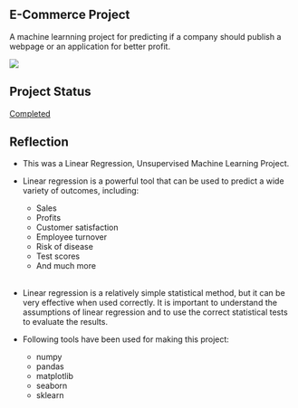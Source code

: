 ## E-Commerce Project 

A machine learnning project for predicting if a company should publish a webpage or an application for better profit.

<img src="https://badgen.net/badge/Linear Regression/Unsupervised Machine Learning/blue?icon=python"/>

## Project Status
[Completed](https://colab.research.google.com/drive/1aE7HY1yekyH5RJQpUvlb3rELtOuk7ATn?pli=1&authuser=1#scrollTo=NK0ylSqN7ryX)

## Reflection

  - This was a Linear Regression, Unsupervised Machine Learning Project. 
  - Linear regression is a powerful tool that can be used to predict a wide variety of outcomes, including:

    - Sales
    - Profits
    - Customer satisfaction
    - Employee turnover
    - Risk of disease
    - Test scores
    - And much more
    <br>
  - Linear regression is a relatively simple statistical method, but it can be very effective when used correctly. It is important to understand the assumptions of linear regression and to use the correct statistical tests to evaluate the results.
  - Following tools have been used for making this project:
    - numpy
    - pandas
    - matplotlib
    - seaborn
    - sklearn
